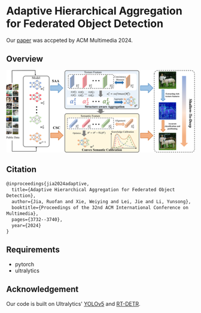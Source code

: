 # Adaptive Hierarchical Aggregation for Federated Object Detection
Our [paper](https://openreview.net/forum?id=opVCEvRsTM) was accpeted by ACM Multimedia 2024.
## Overview
![Overview](readme/Overview.png)
## Citation
```
@inproceedings{jia2024adaptive,
  title={Adaptive Hierarchical Aggregation for Federated Object Detection},
  author={Jia, Ruofan and Xie, Weiying and Lei, Jie and Li, Yunsong},
  booktitle={Proceedings of the 32nd ACM International Conference on Multimedia},
  pages={3732--3740},
  year={2024}
}
```
## Requirements
* pytorch
* ultralytics
## Acknowledgement
Our code is built on Ultralytics' [YOLOv5](https://github.com/ultralytics/yolov5) and [RT-DETR](https://docs.ultralytics.com/models/rtdetr/).
